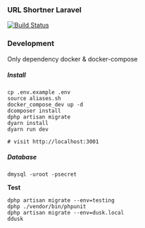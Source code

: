 ### URL Shortner Laravel
[![Build Status](https://jenkins.rdok.dev/buildStatus/icon?job=url-shortner-laravel%2Frelease)](https://jenkins.rdok.dev/job/url-shortner-laravel/job/release/)

### Development
Only dependency docker & docker-compose

##### Install
```
cp .env.example .env 
source aliases.sh
docker_compose_dev up -d
dcomposer install
dphp artisan migrate
dyarn install
dyarn run dev

# visit http://localhost:3001
```

##### Database
```
dmysql -uroot -psecret
```

**Test**
```
dphp artisan migrate --env=testing
dphp ./vendor/bin/phpunit
dphp artisan migrate --env=dusk.local
ddusk
```

